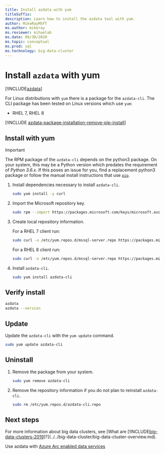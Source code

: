 ```yaml
---
title: Install azdata with yum
titleSuffix: 
description: Learn how to install the azdata tool with yum.
author: MikeRayMSFT 
ms.author: mikeray
ms.reviewer: mihaelab
ms.date: 09/30/2020
ms.topic: conceptual
ms.prod: sql
ms.technology: big-data-cluster
---
```


# Install `azdata` with yum

[!INCLUDE[azdata](../../includes/applies-to-version/azdata.md)]

For Linux distributions with `yum` there is a package for the `azdata-cli`. The CLI package has been tested on Linux versions which use `yum`:

- RHEL 7, RHEL 8

[!INCLUDE [azdata-package-installation-remove-pip-install](../../includes/azdata-package-installation-remove-pip-install.md)]

## Install with yum

>[!IMPORTANT]
> The RPM package of the `azdata-cli` depends on the python3 package. On your system, this may be a Python version which predates the requirement of *Python 3.6.x*. If this poses an issue for you, find a replacement python3 package or follow the manual install instructions that use [`pip`](../install/deploy-install-azdata-pip.md).

1. Install dependencies necessary to install `azdata-cli`.

   ```bash
   sudo yum install -y curl
   ```

1. Import the Microsoft repository key.

   ```bash
   sudo rpm --import https://packages.microsoft.com/keys/microsoft.asc
   ```

1. Create local repository information.

   For a RHEL 7 client run:

   ```bash
   sudo curl -o /etc/yum.repos.d/mssql-server.repo https://packages.microsoft.com/config/rhel/7/prod.repo
   ```
  
   For a RHEL 8 client run:

   ```bash
   sudo curl -o /etc/yum.repos.d/mssql-server.repo https://packages.microsoft.com/config/rhel/8/prod.repo
   ```

1. Install `azdata-cli`.

   ```bash
   sudo yum install azdata-cli
   ```

## Verify install

```bash
azdata
azdata --version
```

## Update

Update the `azdata-cli` with the `yum update` command.

```bash
sudo yum update azdata-cli
```

## Uninstall

1. Remove the package from your system.

   ```bash
   sudo yum remove azdata-cli
   ```

1. Remove the repository information if you do not plan to reinstall `azdata-cli`.

   ```bash
   sudo rm /etc/yum.repos.d/azdata-cli.repo
   ```

## Next steps

For more information about big data clusters, see [What are [!INCLUDE[big-data-clusters-2019](../../includes/ssbigdataclusters-ver15.md)]?](../../big-data-cluster/big-data-cluster-overview.md).

Use azdata with [Azure Arc enabled data services](/azure/azure-arc/data/)
